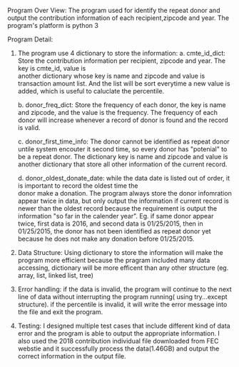 Program Over View:
  The program used for identify the repeat donor and output the contribution information of each recipient,zipcode and year.
  The program's platform is python 3
 
 Program Detail:
  1. The program use 4 dictionary to store the information:
      a. cmte_id_dict: Store the contribution information per recipient, zipcode and year. The key is cmte_id, value is  
                       another dictionary whose key is name and zipcode and value is transaction amount list. And the list will 
                       be sort everytime a new value is added, which is useful to caluclate the percentile.
                       
      b. donor_freq_dict: Store the frequency of each donor, the key is name and zipcode, and the value is the frequency. The 
                          frequency of each donor will increase whenever a record of donor is found and the record is valid.
                          
      c. donor_first_time_info: The donor cannot be identified as repeat donor untile system encouter it second time, so every
                                donor has "potenial" to be a repeat donor. The dictionary key is name and zipcode and value is 
                                another dictionary that store all other information of the current record.
                                
      d. donor_oldest_donate_date: while the data date is listed out of order, it is important to record the oldest time the  
                                   donor make a donation. The program always store the donor infomration appear twice in data,
                                   but only output the information if current record is newer than the oldest record because the
                                   requirement is output the information "so far in the calender year". Eg. if same donor appear
                                   twice, first data is 2016, and second data is 01/25/2015, then in 01/25/2015, the donor has
                                   not been identified as repeat donor yet because he does not make any donation before
                                   01/25/2015.
                                   
                                   
  2. Data Structure:
     Using dictionary to store the information will make the program more efficient because the pragram included many data accessing, dictionary will be more efficent than any other structure (eg. array, list, linked list, tree)
  
  3. Error handling:
     if the data is invalid, the program will continue to the next line of data without interrupting the program running( using try...except structure). if the percentile is invalid, it will write the error message into the file and exit the program.
     
     
  4. Testing:
     I designed multiple test cases that include different kind of data error and the program is able to output the appropriate information. I also used the 2018 contribution individual file downloaded from FEC webstie and it successfully process the data(1.46GB) and output the correct information in the output file.  
     

                                 
                                  

